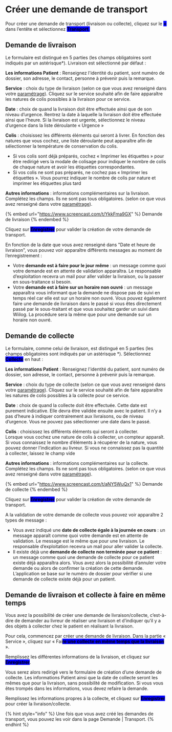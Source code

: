 # Créer une demande de transport

Pour créer une demande de transport (livraison ou collecte), cliquez sur le <mark style="background-color:blue;">**+**</mark> dans l’entête et sélectionnez <mark style="background-color:blue;">**Transport.**</mark>

## Demande de livraison

Le formulaire est distingué en 5 parties (les champs obligatoires sont indiqués par un astérisque\*). Livraison est sélectionné par défaut :

**Les informations Patient** : Renseignez l'identité du patient, sont numéro de dossier, son adresse, le contact, personne à prévenir puis la remarque.

**Service** : choix du type de livraison (selon ce que vous avez renseigné dans votre [paramétrage](../../../parametrages/track/demandes/livraison-types-and-champs-libres.md)). Cliquez sur le service souhaité afin de faire apparaître les natures de colis possibles à la livraison pour ce service.

**Date** : choix de quand la livraison doit être effectuée ainsi que de son niveau d’urgence. Rentrez la date à laquelle la livraison doit être effectuée ainsi que l’heure. Si la livraison est urgente, sélectionnez le niveau d’urgence dans la liste déroulante « Urgence »

**Colis** : choisissez les différents éléments qui seront à livrer. En fonction des natures que vous cochez, une liste déroulante peut apparaître afin de sélectionner la température de conservation du colis.

* &#x20;Si vos colis sont déjà préparés, cochez « Imprimer les étiquettes » pour être redirigé vers la modale de colisage pour indiquer le nombre de colis de chaque nature et avoir les étiquettes correspondantes.
* Si vos colis ne sont pas préparés, ne cochez pas « Imprimer les étiquettes ». Vous pourrez indiquer le nombre de colis par nature et imprimer les étiquettes plus tard

**Autres informations** : informations complémentaires sur la livraison. Complétez les champs. Ils ne sont pas tous obligatoires. (selon ce que vous avez renseigné dans votre [paramétrage](../../../parametrages/track/demandes/livraison-types-and-champs-libres.md)).

{% embed url="https://www.screencast.com/t/YkkFma9GX" %}
Demande de livraison
{% endembed %}

Cliquez sur <mark style="background-color:blue;">**Enregistrer**</mark> pour valider la création de votre demande de transport.

En fonction de la date que vous avez renseigné dans "Date et heure de livraison", vous pouvez voir apparaître différents messages au moment de l’enregistrement :&#x20;

* Votre **demande est à faire pour le jour même** : un message comme quoi votre demande est en attente de validation apparaîtra. Le responsable d’exploitation recevra un mail pour aller valider la livraison, ou la passer en sous-traitance si besoin.
* Votre **demande est à faire sur un horaire non ouvré** : un message apparaîtra vous informant que la demande ne dispose pas de suivi en temps réel car elle est sur un horaire non ouvré. Vous pouvez également faire une demande de livraison dans le passé si vous êtes directement passé par le sous-traitant et que vous souhaitez garder un suivi dans Wiilog. La procédure sera la même que pour une demande sur un horaire non ouvré.

## Demande de collecte

Le formulaire, comme celui de livraison, est distingué en 5 parties (les champs obligatoires sont indiqués par un astérisque \*). Sélectionnez <mark style="background-color:blue;">**Collecte**</mark> en haut :

**Les informations Patient** : Renseignez l'identité du patient, sont numéro de dossier, son adresse, le contact, personne à prévenir puis la remarque.

**Service** : choix du type de collecte (selon ce que vous avez renseigné dans votre [paramétrage](../../../parametrages/track/demandes/collectes-types-et-champs-libres.md)). Cliquez sur le service souhaité afin de faire apparaître les natures de colis possibles à la collecte pour ce service.

**Date** : choix de quand la collecte doit être effectuée. Cette date est purement indicative. Elle devra être validée ensuite avec le patient. Il n’y a pas d’heure à indiquer contrairement aux livraisons, ou de niveau d’urgence. Vous ne pouvez pas sélectionner une date dans le passé.

**Colis** : choisissez les différents éléments qui seront à collecter.\
Lorsque vous cochez une nature de colis à collecter, un compteur apparaît. Si vous connaissez le nombre d’éléments à récupérer de la nature, vous pouvez donner l’indication au livreur. Si vous ne connaissez pas la quantité à collecter, laissez le champ vide

**Autres informations** : informations complémentaires sur la collecte. Complétez les champs. Ils ne sont pas tous obligatoires. (selon ce que vous avez renseigné dans votre [paramétrage](../../../parametrages/track/demandes/collectes-types-et-champs-libres.md)).

{% embed url="https://www.screencast.com/t/aNY5WuQx1" %}
Demande de collecte
{% endembed %}

Cliquez sur <mark style="background-color:blue;">**Enregistrer**</mark> pour valider la création de votre demande de transport.

A la validation de votre demande de collecte vous pouvez voir apparaître 2 types de message :

* Vous avez indiqué une **date de collecte égale à la journée en cours** : un message apparaît comme quoi votre demande est en attente de validation. Le message est le même que pour une livraison. Le responsable d’exploitation recevra un mail pour aller valider la collecte.
* Il existe déjà une **demande de collecte non terminée pour ce patient** : un message comme quoi une demande de collecte pour ce patient existe déjà apparaîtra alors. Vous avez alors la possibilité d’annuler votre demande ou alors de confirmer la création de cette demande. L’application se base sur le numéro de dossier pour vérifier si une demande de collecte existe déjà pour un patient.

## Demande de livraison et collecte à faire en même temps

Vous avez la possibilité de créer une demande de livraison/collecte, c’est-à-dire de demander au livreur de réaliser une livraison et d’indiquer qu’il y a des objets à collecter chez le patient en réalisant la livraison.

Pour cela, commencez par créer une demande de livraison. Dans la partie « Service », cliquez sur « Fai<mark style="background-color:blue;">**re une collecte en même temps que la livraison**</mark> ».

Remplissez les différentes informations de la livraison, et cliquez sur <mark style="background-color:blue;">**Enregistrer**</mark>.

Vous serez alors redirigé vers le formulaire de création d’une demande de collecte. Les informations Patient ainsi que la date de collecte seront les mêmes que pour la livraison, sans possibilité de modification. Si vous vous êtes trompés dans les informations, vous devez refaire la demande.

Remplissez les informations propres à la collecte, et cliquez sur <mark style="background-color:blue;">**Enregistrer**</mark> pour créer la livraison/collecte.

{% hint style="info" %}
Une fois que vous avez créé les demandes de transport, vous pouvez les voir dans la page Demande | Transport.
{% endhint %}
